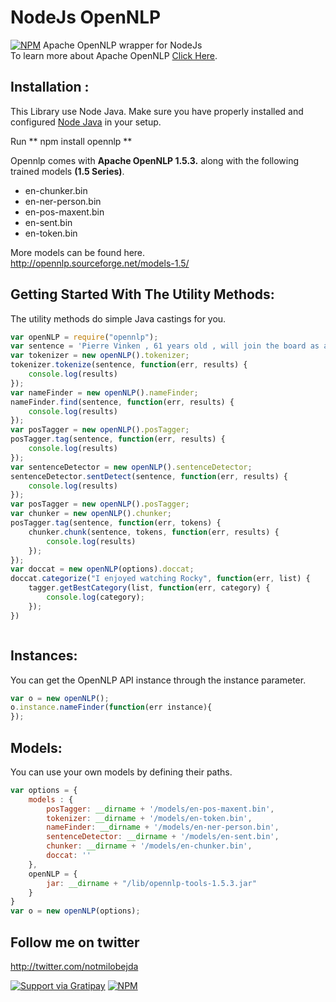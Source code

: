 NodeJs OpenNLP
===============
[![NPM](https://travis-ci.org/mbejda/Node-OpenNLP.svg?branch=master)](https://nodei.co/npm/opennlp/)
Apache OpenNLP wrapper for NodeJs <br>
To learn more about Apache OpenNLP [Click Here](https://opennlp.apache.org). <br>

## Installation : 
This Library use Node Java. Make sure you have properly installed and configured [Node Java](https://github.com/joeferner/node-java) in your setup.

Run  ** npm install opennlp **

Opennlp comes with **Apache OpenNLP 1.5.3.** along with the following trained models **(1.5 Series)**. 

 * en-chunker.bin
 * en-ner-person.bin
 * en-pos-maxent.bin
 * en-sent.bin
 * en-token.bin

More models can be found here.  
http://opennlp.sourceforge.net/models-1.5/


## Getting Started With The Utility Methods: 
The utility methods do simple Java castings for you. 
```javascript
var openNLP = require("opennlp");
var sentence = 'Pierre Vinken , 61 years old , will join the board as a nonexecutive director Nov. 29 .';
var tokenizer = new openNLP().tokenizer;
tokenizer.tokenize(sentence, function(err, results) {
	console.log(results)
});
var nameFinder = new openNLP().nameFinder;
nameFinder.find(sentence, function(err, results) {
	console.log(results)
});
var posTagger = new openNLP().posTagger;
posTagger.tag(sentence, function(err, results) {
	console.log(results)
});
var sentenceDetector = new openNLP().sentenceDetector;
sentenceDetector.sentDetect(sentence, function(err, results) {
	console.log(results)
});
var posTagger = new openNLP().posTagger;
var chunker = new openNLP().chunker;
posTagger.tag(sentence, function(err, tokens) {
	chunker.chunk(sentence, tokens, function(err, results) {
		console.log(results)
	});
});
var doccat = new openNLP(options).doccat;
doccat.categorize("I enjoyed watching Rocky", function(err, list) {
	tagger.getBestCategory(list, function(err, category) {
		console.log(category);
	});
})



```
## Instances:
You can get the OpenNLP API instance through the instance parameter.
```javascript
var o = new openNLP();
o.instance.nameFinder(function(err instance){
});
```
## Models:
You can use your own models by defining their paths.
```javascript
var options = {
    models : {
        posTagger: __dirname + '/models/en-pos-maxent.bin',
		tokenizer: __dirname + '/models/en-token.bin',
		nameFinder: __dirname + '/models/en-ner-person.bin',
		sentenceDetector: __dirname + '/models/en-sent.bin',
		chunker: __dirname + '/models/en-chunker.bin',
		doccat: ''
	},
	openNLP = {
		jar: __dirname + "/lib/opennlp-tools-1.5.3.jar"
	}
}
var o = new openNLP(options);

```


## Follow me on twitter ##
http://twitter.com/notmilobejda


[![Support via Gratipay](https://cdn.rawgit.com/gratipay/gratipay-badge/2.3.0/dist/gratipay.svg)](https://gratipay.com/mbejda/)
[![NPM](https://nodei.co/npm/opennlp.png)](https://nodei.co/npm/opennlp/)
